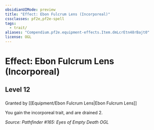 ```yaml
---
obsidianUIMode: preview
title: "Effect: Ebon Fulcrum Lens (Incorporeal)"
cssclasses: pf2e,pf2e-spell
tags:
  - trait/
aliases: "Compendium.pf2e.equipment-effects.Item.dmLcrEtn48rBajt0"
license: OGL
---
```

# Effect: Ebon Fulcrum Lens (Incorporeal)
## Level 12
### 






Granted by [[Equipment/Ebon Fulcrum Lens|Ebon Fulcrum Lens]]

You gain the incorporeal trait, and are drained 2.

*Source: Pathfinder #165: Eyes of Empty Death*
*OGL*